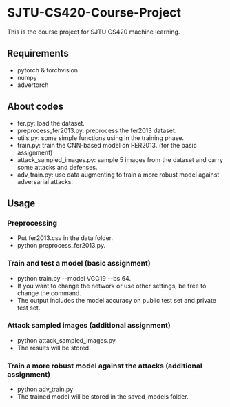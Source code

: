 # SJTU-CS420-Course-Project
This is the course project for SJTU CS420 machine learning.  

## Requirements
* pytorch & torchvision
* numpy
* advertorch

## About codes
* fer.py: load the dataset.
* preprocess_fer2013.py: preprocess the fer2013 dataset.
* utils.py: some simple functions using in the training phase.
* train.py: train the CNN-based model on FER2013. (for the basic assignment)
* attack_sampled_images.py: sample 5 images from the dataset and carry some attacks and defenses.
* adv_train.py: use data augmenting to train a more robust model against adversarial attacks.

## Usage
### Preprocessing
* Put fer2013.csv in the data folder. 
* python preprocess_fer2013.py.
### Train and test a model (basic assignment)
* python train.py --model VGG19 --bs 64. 
* If you want to change the network or use other settings, be free to change the command.
* The output includes the model accuracy on public test set and private test set. 
### Attack sampled images (additional assignment)
* python attack_sampled_images.py
* The results will be stored.
### Train a more robust model against the attacks (additional assignment)
* python adv_train.py
* The trained model will be stored in the saved_models folder.
